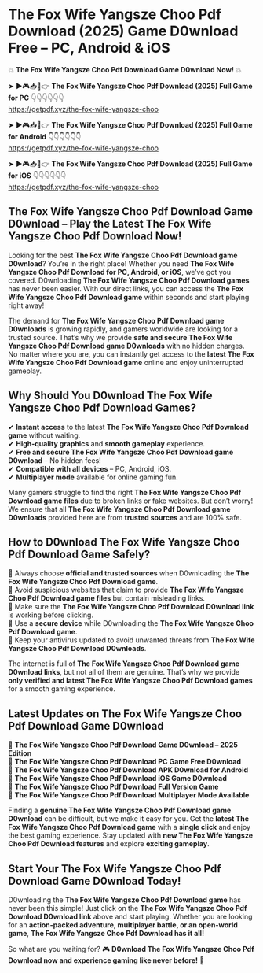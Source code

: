 # The Fox Wife Yangsze Choo Pdf Download (2025) Game D0wnload Free – PC, Android & iOS

💥 **The Fox Wife Yangsze Choo Pdf Download Game D0wnload Now!** 💥  

➤ ►🎮📥📱👉 **The Fox Wife Yangsze Choo Pdf Download (2025) Full Game for PC** 👇👇👇👇👇👇  
https://getpdf.xyz/the-fox-wife-yangsze-choo  

➤ ►🎮📥📱👉 **The Fox Wife Yangsze Choo Pdf Download (2025) Full Game for Android** 👇👇👇👇👇👇  
https://getpdf.xyz/the-fox-wife-yangsze-choo  

➤ ►🎮📥📱👉 **The Fox Wife Yangsze Choo Pdf Download (2025) Full Game for iOS** 👇👇👇👇👇👇  
https://getpdf.xyz/the-fox-wife-yangsze-choo  

## The Fox Wife Yangsze Choo Pdf Download Game D0wnload – Play the Latest The Fox Wife Yangsze Choo Pdf Download Now!

Looking for the best **The Fox Wife Yangsze Choo Pdf Download game D0wnload**? You’re in the right place! Whether you need **The Fox Wife Yangsze Choo Pdf Download for PC, Android, or iOS**, we’ve got you covered. D0wnloading **The Fox Wife Yangsze Choo Pdf Download games** has never been easier. With our direct links, you can access the **The Fox Wife Yangsze Choo Pdf Download game** within seconds and start playing right away!  

The demand for **The Fox Wife Yangsze Choo Pdf Download game D0wnloads** is growing rapidly, and gamers worldwide are looking for a trusted source. That’s why we provide **safe and secure The Fox Wife Yangsze Choo Pdf Download game D0wnloads** with no hidden charges. No matter where you are, you can instantly get access to the **latest The Fox Wife Yangsze Choo Pdf Download game** online and enjoy uninterrupted gameplay.  

## **Why Should You D0wnload The Fox Wife Yangsze Choo Pdf Download Games?**  

✔ **Instant access** to the latest **The Fox Wife Yangsze Choo Pdf Download game** without waiting.  
✔ **High-quality graphics** and **smooth gameplay** experience.  
✔ **Free and secure The Fox Wife Yangsze Choo Pdf Download game D0wnload** – No hidden fees!  
✔ **Compatible with all devices** – PC, Android, iOS.  
✔ **Multiplayer mode** available for online gaming fun.  

Many gamers struggle to find the right **The Fox Wife Yangsze Choo Pdf Download game files** due to broken links or fake websites. But don’t worry! We ensure that all **The Fox Wife Yangsze Choo Pdf Download game D0wnloads** provided here are from **trusted sources** and are 100% safe.  

## **How to D0wnload The Fox Wife Yangsze Choo Pdf Download Game Safely?**  

📌 Always choose **official and trusted sources** when D0wnloading the **The Fox Wife Yangsze Choo Pdf Download game**.  
📌 Avoid suspicious websites that claim to provide **The Fox Wife Yangsze Choo Pdf Download game files** but contain misleading links.  
📌 Make sure the **The Fox Wife Yangsze Choo Pdf Download D0wnload link** is working before clicking.  
📌 Use a **secure device** while D0wnloading the **The Fox Wife Yangsze Choo Pdf Download game**.  
📌 Keep your antivirus updated to avoid unwanted threats from **The Fox Wife Yangsze Choo Pdf Download D0wnloads**.  

The internet is full of **The Fox Wife Yangsze Choo Pdf Download game D0wnload links**, but not all of them are genuine. That’s why we provide **only verified and latest The Fox Wife Yangsze Choo Pdf Download games** for a smooth gaming experience.  

## **Latest Updates on The Fox Wife Yangsze Choo Pdf Download Game D0wnload**  

🔹 **The Fox Wife Yangsze Choo Pdf Download Game D0wnload – 2025 Edition**  
🔹 **The Fox Wife Yangsze Choo Pdf Download PC Game Free D0wnload**  
🔹 **The Fox Wife Yangsze Choo Pdf Download APK D0wnload for Android**  
🔹 **The Fox Wife Yangsze Choo Pdf Download iOS Game D0wnload**  
🔹 **The Fox Wife Yangsze Choo Pdf Download Full Version Game**  
🔹 **The Fox Wife Yangsze Choo Pdf Download Multiplayer Mode Available**  

Finding a **genuine The Fox Wife Yangsze Choo Pdf Download game D0wnload** can be difficult, but we make it easy for you. Get the **latest The Fox Wife Yangsze Choo Pdf Download game** with a **single click** and enjoy the best gaming experience. Stay updated with **new The Fox Wife Yangsze Choo Pdf Download features** and explore **exciting gameplay**.  

## **Start Your The Fox Wife Yangsze Choo Pdf Download Game D0wnload Today!**  

D0wnloading the **The Fox Wife Yangsze Choo Pdf Download game** has never been this simple! Just click on the **The Fox Wife Yangsze Choo Pdf Download D0wnload link** above and start playing. Whether you are looking for an **action-packed adventure, multiplayer battle, or an open-world game**, **The Fox Wife Yangsze Choo Pdf Download has it all!**  

So what are you waiting for? 🎮 **D0wnload The Fox Wife Yangsze Choo Pdf Download now and experience gaming like never before!** 🚀  